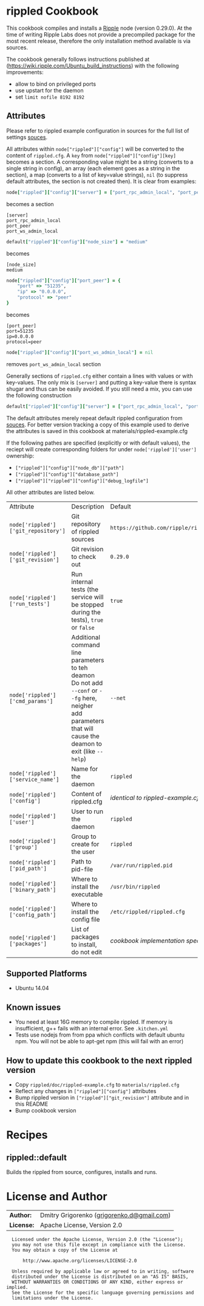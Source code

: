 # rippled Cookbook
	
This cookbook compiles and installs a [Ripple](https://ripple.com) node (version 0.29.0). At the time of writing Ripple Labs does not provide a precompiled package for the most recent release, therefore the only installation method available is via sources.

The cookbook generally follows instructions published at (https://wiki.ripple.com/Ubuntu_build_instructions) with the following improvements:
- allow to bind on privileged ports
- use upstart for the daemon
- set `limit nofile 8192 8192`


## Attributes

Please refer to rippled example configuration in sources for the full list of settings [souces](https://github.com/ripple/rippled/blob/master/doc/rippled-example.cfg). 

All attributes within <code>node["rippled"]["config"]</code> will be converted to the content of `rippled.cfg`. A `key` from <code>node["rippled"]["config"][key]</code> becomes a section. A corresponding value might be a string (converts to a single string in config), an array (each element goes as a string in the section), a map (converts to a list of key=value strings), `nil` (to suppress default attributes, the section is not created then). It is clear from examples:

```ruby
node["rippled"]["config"]["server"] = ["port_rpc_admin_local", "port_peer", "port_ws_admin_local"]
```
becomes a section
```
[server]
port_rpc_admin_local
port_peer
port_ws_admin_local
```

```ruby
default["rippled"]["config"]["node_size"] = "medium"
```
becomes
```
[node_size]
medium
```

```ruby
node["rippled"]["config"]["port_peer"] = {
	"port" => "51235",
	"ip" => "0.0.0.0",
	"protocol" => "peer"
}
```
becomes
```
[port_peer]
port=51235
ip=0.0.0.0
protocol=peer
```

```ruby
node["rippled"]["config"]["port_ws_admin_local"] = nil
```
removes `port_ws_admin_local` section

Generally sections of `rippled.cfg` either contain a lines with values or with key-values. The only mix is `[server]` and putting a key-value there is syntax shugar and thus can be easily avoided. If you still need a mix, you can use the following construction

```ruby
default["rippled"]["config"]["server"] = ["port_rpc_admin_local", "port_peer", "port_ws_admin_local", "port_ws_public", "ssl_key = /etc/ssl/private/server.key", "ssl_cert = /etc/ssl/certs/server.crt"]
```

The default attributes merely repeat default rippled configuration from [souces](https://github.com/ripple/rippled/blob/master/doc/rippled-example.cfg). For better version tracking a copy of this example used to derive the attributes is saved in this cookbook at materials/rippled-example.cfg

If the following pathes are specified (explicitly or with default values), the reciept will create corresponding folders for under `node['rippled']['user']` ownership:
* `["rippled"]["config"]["node_db"]["path"]`
* `["rippled"]["config"]["database_path"]`
* `["rippled"]["rippled"]["config"]["debug_logfile"]`

All other attributes are listed below.


<table>
  <tr>
    <td>Attribute</td>
    <td>Description</td>
    <td>Default</td>
  </tr>
  <tr>
    <td><code>node['rippled']['git_repository']</code></td>
    <td>Git repository of rippled sources</td>
    <td><code>https://github.com/ripple/rippled.git</code></td>
  </tr>
  <tr>
    <td><code>node['rippled']['git_revision']</code></td>
    <td>Git revision to check out</td>
    <td><code>0.29.0</code></td>
  </tr>
  <tr>
    <td><code>node['rippled']['run_tests']</code></td>
    <td>Run internal tests (the service will be stopped during the tests), <code>true</code> or <code>false</code></td>
    <td><code>true</code></td>
  </tr>
  <tr>
    <td><code>node['rippled']['cmd_params']</code></td>
    <td>
    	Additional command line parameters to teh deamon<br>
    	Do not add <code>--conf</code> or <code>--fg</code> here, neigher add parameters that will cause the deamon to exit (like <code>--help</code>)
    </td>
    <td><code>--net</code></td>
  </tr>  
  <tr>
    <td><code>node['rippled']['service_name']</code></td>
    <td>Name for the daemon</td>
    <td><code>rippled</code></td>
  </tr>
  <tr>
    <td><code>node['rippled']['config']</code></td>
    <td>Content of rippled.cfg</td>
    <td><i>identical to rippled-example.cfg</i></td>
  </tr>  
  <tr>
    <td><code>node['rippled']['user']</code></td>
    <td>User to run the daemon</td>
    <td><code>rippled</code></td>
  </tr>
  <tr>
    <td><code>node['rippled']['group']</code></td>
    <td>Group to create for the user</td>
    <td><code>rippled</code></td>
  </tr>
  <tr>
    <td><code>node['rippled']['pid_path']</code></td>
    <td>Path to pid-file</td>
    <td><code>/var/run/rippled.pid</code></td>
  </tr>
  <tr>
    <td><code>node['rippled']['binary_path']</code></td>
    <td>Where to install the executable</td>
    <td><code>/usr/bin/rippled</code></td>
  </tr>
  <tr>
    <td><code>node['rippled']['config_path']</code></td>
    <td>Where to install the config file</td>
    <td><code>/etc/rippled/rippled.cfg</code></td>
  </tr>
  <tr>
    <td><code>node['rippled']['packages']</code></td>
    <td>List of packages to install, do not edit</td>
    <td><i>cookbook implementation specific</i></td>
  </tr>
 </table>


## Supported Platforms
- Ubuntu 14.04


## Known issues
- You need at least 16G memory to compile rippled. If memory is insufficient, g++ fails with an internal error. See `.kitchen.yml`
- Tests use nodejs from from ppa which conflicts with default ubuntu npm. You will not be able to apt-get npm (this will fail with an error)


## How to update this cookbook to the next rippled version
* Copy `rippled/doc/rippled-example.cfg` to `materials/rippled.cfg`
* Reflect any changes in `["rippled"]["config"]` attributes
* Bump rippled version in `["rippled"]["git_revision"]` attribute and in this README
* Bump cookbook version


Recipes
=======

## rippled::default
Builds the rippled from source, configures, installs and runs.


License and Author
==================

|                      |                                             |
|:---------------------|:--------------------------------------------|
| **Author:**          | Dmitry Grigorenko (<grigorenko.d@gmail.com>)
| **License:**         | Apache License, Version 2.0

```text
  Licensed under the Apache License, Version 2.0 (the "License");
  you may not use this file except in compliance with the License.
  You may obtain a copy of the License at

      http://www.apache.org/licenses/LICENSE-2.0

  Unless required by applicable law or agreed to in writing, software
  distributed under the License is distributed on an "AS IS" BASIS,
  WITHOUT WARRANTIES OR CONDITIONS OF ANY KIND, either express or implied.
  See the License for the specific language governing permissions and
  limitations under the License.
```
